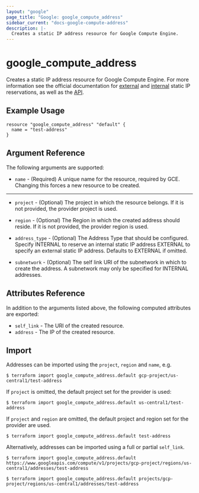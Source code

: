 ```yaml
---
layout: "google"
page_title: "Google: google_compute_address"
sidebar_current: "docs-google-compute-address"
description: |-
  Creates a static IP address resource for Google Compute Engine.
---
```


# google\_compute\_address

Creates a static IP address resource for Google Compute Engine. For more information see
the official documentation for
[external](https://cloud.google.com/compute/docs/instances-and-network) and
[internal](https://cloud.google.com/compute/docs/ip-addresses/reserve-static-internal-ip-address)
static IP reservations, as well as the
[API](https://cloud.google.com/compute/docs/reference/beta/addresses/insert).


## Example Usage

```hcl
resource "google_compute_address" "default" {
  name = "test-address"
}
```

## Argument Reference

The following arguments are supported:

* `name` - (Required) A unique name for the resource, required by GCE.
    Changing this forces a new resource to be created.

- - -

* `project` - (Optional) The project in which the resource belongs. If it
    is not provided, the provider project is used.

* `region` - (Optional) The Region in which the created address should reside.
    If it is not provided, the provider region is used.

* `address_type` - (Optional) The Address Type that should be configured.
    Specify INTERNAL to reserve an internal static IP address EXTERNAL to
    specify an external static IP address. Defaults to EXTERNAL if omitted.

* `subnetwork` - (Optional) The self link URI of the subnetwork in which to
    create the address. A subnetwork may only be specified for INTERNAL
    addresses.

## Attributes Reference

In addition to the arguments listed above, the following computed attributes are
exported:

* `self_link` - The URI of the created resource.
* `address` - The IP of the created resource.

## Import

Addresses can be imported using the `project`, `region` and `name`, e.g.

```
$ terraform import google_compute_address.default gcp-project/us-central1/test-address
```

If `project` is omitted, the default project set for the provider is used:

```
$ terraform import google_compute_address.default us-central1/test-address
```

If `project` and `region` are omitted, the default project and region set for the provider are used.

```
$ terraform import google_compute_address.default test-address
```

Alternatively, addresses can be imported using a full or partial `self_link`.

```
$ terraform import google_compute_address.default https://www.googleapis.com/compute/v1/projects/gcp-project/regions/us-central1/addresses/test-address

$ terraform import google_compute_address.default projects/gcp-project/regions/us-central1/addresses/test-address
```